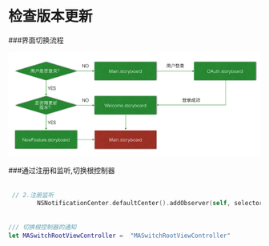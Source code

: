 #  检查版本更新

###界面切换流程

![image](images/界面切换流程图.png)


###通过注册和监听,切换根控制器

```Swift
 
 // 2.注册监听
        NSNotificationCenter.defaultCenter().addObserver(self, selector: Selector("changeRootViewController:"), name: MASwitchRootViewController, object: nil)
        
```
```Swift
/// 切换根控制器的通知
let MASwitchRootViewController =  "MASwitchRootViewController"

```